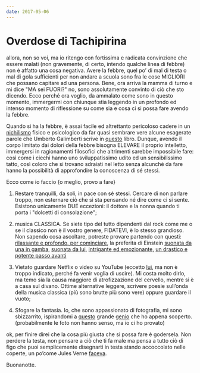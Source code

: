```yaml
---
date: 2017-05-06
---
```

# Overdose di Tachipirina

allora, non so voi, ma io ritengo con fortissima e radicata convinzione che essere malati (non gravemente, di certo, intendo qualche linea di febbre) non è affatto una cosa negativa. Avere la febbre, quel po’ di mal di testa o mal di gola sufficienti per non andare a scuola sono fra le cose MIGLIORI che possano capitare ad una persona. Bene, ora arriva la mamma di turno e mi dice "MA sei FUORI?" no, sono assolutamente convinto di ciò che sto dicendo. Ecco perché ora voglio, da ammalato come sono in questo momento, immergermi con chiunque stia leggendo in un profondo ed intenso momento di riflessione su come sia e cosa ci si possa fare avendo la febbre.


Quando si ha la febbre, è assai facile ed altrettanto pericoloso cadere in un [nichilismo](https://www.highly.co/hl/nh0SqLUo70dzdv) fisico e psicologico da far quasi sembrare vere alcune esagerate parole che Umberto Galimberti scrive in [questo](https://g.co/kgs/eVWh8n) libro. Dunque, avendo il corpo limitato dai dolori della febbre bisogna ELEVARE il proprio intelletto, immergersi in ragionamenti filosofici che altrimenti sarebbe impossibile fare: così come i ciechi hanno uno sviluppatissimo udito ed un sensibilissimo tatto, così coloro che si trovano sdraiati nel letto senza alcunché da fare hanno la possibilità di approfondire la conoscenza di sé stessi. 


Ecco come io faccio {o meglio, provo a fare}

1. Restare tranquilli, da soli, in pace con sé stessi. Cercare di non parlare troppo, non esternare ciò che si sta pensando né dire come ci si sente. Esistono unicamente DUE eccezioni: il dottore e la nonna quando ti porta i "dolcetti di consolazione";

2. musica CLASSICA. Se siete tipo del tutto dipendenti dal rock come me o se il classico non è il vostro genere, FIDATEVI, è lo stesso grandioso. Non sapendo cosa ascoltare, potreste provare partendo con questi:
[rilassante e profondo, per cominciare](https://www.youtube.com/watch?v=liTSRH4fix4), la preferita di Einstein [suonata da una in gamba](https://youtu.be/AKeVF_Dluao?t=26s), [suonata da lui](https://youtu.be/MQFmSnG5Ets), [intrigante ed emozionante](https://youtu.be/3ovqdRbCe40), [un drastico e potente passo avanti](https://youtu.be/5swHj1uVvMo)

3. Vietato guardare Netflix o video su YouTube (eccetto [lui](https://www.youtube.com/user/caseyneistat), ma non è troppo indicato, perché fa venir voglia di uscire). Mi costa molto dirlo, ma temo sia la causa maggiore di atrofizzazione del cervello, mentre si è a casa sul divano. Ottime alternative leggere, scrivere poesie sull’onda della musica classica (più sono brutte più sono vere) oppure guardare il vuoto;

4. Sfogare la fantasia. Io, che sono appassionato di fotografia, mi sono sbizzarrito, ispirandomi a [questo](https://www.instagram.com/pinkhassov/) grande [genio](https://www.google.it/search?q=gueorgui+pinkhassov&newwindow=1&tbm=isch&source=lnms&sa=X&ved=0ahUKEwiD4_eag9LTAhUBCMAKHWeAAu0Q_AUIBigB&biw=1440&bih=826) che ho appena scoperto. (probabilmente le foto non hanno senso, ma io ci ho provato)


         
ok, per finire direi che la cosa più giusta che si possa fare è godersela. Non perdere la testa, non pensare a ciò che ti fa male ma pensa a tutto ciò di figo che puoi semplicemente disegnarti in testa stando accoccolato nelle coperte, un po’come Jules Verne [faceva](https://www.highly.co/hl/qgvgHSMkuq7PAF).

Buonanotte.
